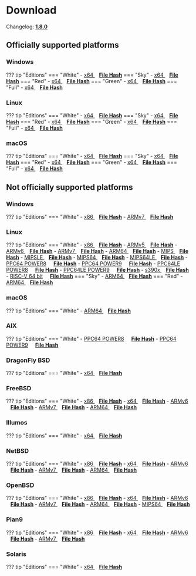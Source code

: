 # Download

Changelog: [**1.8.0**](../Changelog.md#170-_-july-12-2021)

## Officially supported platforms

### Windows

??? tip "Editions"
    === "White"
        - <a href="/dl/1.8.0/white/windows/dixer_amd64.exe">x64 </a> &nbsp;&nbsp; **<a href="/dl/1.8.0/white/windows/dixer_amd64_checksum.json">File Hash</a>**
    === "Sky"
        - <a href="/dl/1.8.0/sky/windows/dixer_amd64.exe">x64 </a> &nbsp;&nbsp; **<a href="/dl/1.8.0/sky/windows/dixer_amd64_checksum.json">File Hash</a>**
    === "Red"
        - <a href="/dl/1.8.0/red/windows/dixer_amd64.exe">x64 </a> &nbsp;&nbsp; **<a href="/dl/1.8.0/red/windows/dixer_amd64_checksum.json">File Hash</a>**
    === "Green"
        - <a href="/dl/1.8.0/green/windows/dixer_amd64.exe">x64 </a> &nbsp;&nbsp; **<a href="/dl/1.8.0/green/windows/dixer_amd64_checksum.json">File Hash</a>**
    === "Full"
        - <a href="/dl/1.8.0/full/windows/dixer_amd64.exe">x64 </a> &nbsp;&nbsp; **<a href="/dl/1.8.0/full/windows/dixer_amd64_checksum.json">File Hash</a>**

### Linux

??? tip "Editions"
    === "White"
        - <a href="/dl/1.8.0/white/linux/dixer_amd64">x64 </a> &nbsp;&nbsp; **<a href="/dl/1.8.0/white/linux/dixer_amd64_checksum.json">File Hash</a>**
    === "Sky"
        - <a href="/dl/1.8.0/sky/linux/dixer_amd64">x64 </a> &nbsp;&nbsp; **<a href="/dl/1.8.0/sky/linux/dixer_amd64_checksum.json">File Hash</a>**
    === "Red"
        - <a href="/dl/1.8.0/red/linux/dixer_amd64">x64 </a> &nbsp;&nbsp; **<a href="/dl/1.8.0/red/linux/dixer_amd64_checksum.json">File Hash</a>**
    === "Green"
        - <a href="/dl/1.8.0/green/linux/dixer_amd64">x64 </a> &nbsp;&nbsp; **<a href="/dl/1.8.0/green/linux/dixer_amd64_checksum.json">File Hash</a>**
    === "Full"
        - <a href="/dl/1.8.0/full/linux/dixer_amd64">x64 </a> &nbsp;&nbsp; **<a href="/dl/1.8.0/full/linux/dixer_amd64_checksum.json">File Hash</a>**

### macOS

??? tip "Editions"
    === "White"
        - <a href="/dl/1.8.0/white/darwin/dixer_amd64">x64 </a> &nbsp;&nbsp; **<a href="/dl/1.8.0/white/darwin/dixer_amd64_checksum.json">File Hash</a>**
    === "Sky"
        - <a href="/dl/1.8.0/sky/darwin/dixer_amd64">x64 </a> &nbsp;&nbsp; **<a href="/dl/1.8.0/sky/darwin/dixer_amd64_checksum.json">File Hash</a>**
    === "Red"
        - <a href="/dl/1.8.0/red/darwin/dixer_amd64">x64 </a> &nbsp;&nbsp; **<a href="/dl/1.8.0/red/darwin/dixer_amd64_checksum.json">File Hash</a>**
    === "Green"
        - <a href="/dl/1.8.0/green/darwin/dixer_amd64">x64 </a> &nbsp;&nbsp; **<a href="/dl/1.8.0/green/darwin/dixer_amd64_checksum.json">File Hash</a>**
    === "Full"
        - <a href="/dl/1.8.0/full/darwin/dixer_amd64">x64 </a> &nbsp;&nbsp; **<a href="/dl/1.8.0/full/darwin/dixer_amd64_checksum.json">File Hash</a>**

## Not officially supported platforms

### Windows

??? tip "Editions"
    === "White"
        - <a href="/dl/1.8.0/white/windows/dixer_386.exe">x86 </a> &nbsp;&nbsp; **<a href="/dl/1.8.0/white/windows/dixer_386_checksum.json">File Hash</a>**
        - <a href="/dl/1.8.0/white/windows/dixer_armV7.exe">ARMv7 </a> &nbsp;&nbsp; **<a href="/dl/1.8.0/white/windows/dixer_armV7_checksum.json">File Hash</a>**

### Linux

??? tip "Editions"
    === "White"
        - <a href="/dl/1.8.0/white/linux/dixer_386">x86 </a> &nbsp;&nbsp; **<a href="/dl/1.8.0/white/linux/dixer_386_checksum.json">File Hash</a>**
        - <a href="/dl/1.8.0/white/linux/dixer_armV5">ARMv5 </a> &nbsp;&nbsp; **<a href="/dl/1.8.0/white/linux/dixer_armV5_checksum.json">File Hash</a>**
        - <a href="/dl/1.8.0/white/linux/dixer_armV6">ARMv6 </a> &nbsp;&nbsp; **<a href="/dl/1.8.0/white/linux/dixer_armV6_checksum.json">File Hash</a>**
        - <a href="/dl/1.8.0/white/linux/dixer_armV7">ARMv7 </a> &nbsp;&nbsp; **<a href="/dl/1.8.0/white/linux/dixer_armV7_checksum.json">File Hash</a>**
        - <a href="/dl/1.8.0/white/linux/dixer_arm64">ARM64 </a> &nbsp;&nbsp; **<a href="/dl/1.8.0/white/linux/dixer_arm64_checksum.json">File Hash</a>**
        - <a href="/dl/1.8.0/white/linux/dixer_mips">MIPS </a> &nbsp;&nbsp; **<a href="/dl/1.8.0/white/linux/dixer_mips_checksum.json">File Hash</a>**
        - <a href="/dl/1.8.0/white/linux/dixer_mipsle">MIPSLE </a> &nbsp;&nbsp; **<a href="/dl/1.8.0/white/linux/dixer_mipsle_checksum.json">File Hash</a>**
        - <a href="/dl/1.8.0/white/linux/dixer_mips64">MIPS64 </a> &nbsp;&nbsp; **<a href="/dl/1.8.0/white/linux/dixer_mips64_checksum.json">File Hash</a>**
        - <a href="/dl/1.8.0/white/linux/dixer_mips64le">MIPS64LE </a> &nbsp;&nbsp; **<a href="/dl/1.8.0/white/linux/dixer_mips64le_checksum.json">File Hash</a>**
        - [PPC64 POWER8](/dl/1.8.0/white/linux/dixer_ppc64_power8) &nbsp;&nbsp;&nbsp; **<a href="/dl/1.8.0/white/linux/dixer_ppc64_power8_checksum.json">File Hash</a>**
        - [PPC64 POWER9](/dl/1.8.0/white/linux/dixer_ppc64_power9) &nbsp;&nbsp;&nbsp; **<a href="/dl/1.8.0/white/linux/dixer_ppc64_power9_checksum.json">File Hash</a>**
        - [PPC64LE POWER8](/dl/1.8.0/white/linux/dixer_ppc64le_power8) &nbsp;&nbsp;&nbsp; **<a href="/dl/1.8.0/white/linux/dixer_ppc64le_power8_checksum.json">File Hash</a>**
        - [PPC64LE POWER9](/dl/1.8.0/white/linux/dixer_ppc64le_power9) &nbsp;&nbsp;&nbsp; **<a href="/dl/1.8.0/white/linux/dixer_ppc64le_power9_checksum.json">File Hash</a>**
        - <a href="/dl/1.8.0/white/linux/dixer_s390x">s390x </a> &nbsp;&nbsp; **<a href="/dl/1.8.0/white/linux/dixer_s390x_checksum.json">File Hash</a>**
        - [RISC-V 64 bit](/dl/1.8.0/white/linux/dixer_riscv64) &nbsp;&nbsp;&nbsp; **<a href="/dl/1.8.0/white/linux/dixer_riscv64_checksum.json">File Hash</a>**
    === "Sky"
        - <a href="/dl/1.8.0/sky/linux/dixer_arm64">ARM64 </a> &nbsp;&nbsp; **<a href="/dl/1.8.0/sky/linux/dixer_arm64_checksum.json">File Hash</a>**
    === "Red"
        - <a href="/dl/1.8.0/red/linux/dixer_arm64">ARM64 </a> &nbsp;&nbsp; **<a href="/dl/1.8.0/red/linux/dixer_arm64_checksum.json">File Hash</a>**

### macOS

??? tip "Editions"
    === "White"
        - <a href="/dl/1.8.0/white/darwin/dixer_arm64">ARM64 </a> &nbsp;&nbsp; **<a href="/dl/1.8.0/white/darwin/dixer_arm64_checksum.json">File Hash</a>**

### AIX

??? tip "Editions"
    === "White"
        - [PPC64 POWER8](/dl/1.8.0/white/aix/dixer_ppc64_power8) &nbsp;&nbsp;&nbsp; **<a href="/dl/1.8.0/white/aix/dixer_ppc64_power8_checksum.json">File Hash</a>**
        - [PPC64 POWER9](/dl/1.8.0/white/aix/dixer_ppc64_power9) &nbsp;&nbsp;&nbsp; **<a href="/dl/1.8.0/white/aix/dixer_ppc64_power9_checksum.json">File Hash</a>**

### DragonFly BSD

??? tip "Editions"
    === "White"
        - <a href="/dl/1.8.0/white/dragonfly/dixer_amd64">x64 </a> &nbsp;&nbsp; **<a href="/dl/1.8.0/white/dragonfly/dixer_amd64_checksum.json">File Hash</a>**

### FreeBSD

??? tip "Editions"
    === "White"
        - <a href="/dl/1.8.0/white/freebsd/dixer_386">x86 </a> &nbsp;&nbsp; **<a href="/dl/1.8.0/white/freebsd/dixer_386_checksum.json">File Hash</a>**
        - <a href="/dl/1.8.0/white/freebsd/dixer_amd64">x64 </a> &nbsp;&nbsp; **<a href="/dl/1.8.0/white/freebsd/dixer_amd64_checksum.json">File Hash</a>**
        - <a href="/dl/1.8.0/white/freebsd/dixer_armV6">ARMv6 </a> &nbsp;&nbsp; **<a href="/dl/1.8.0/white/freebsd/dixer_armV6_checksum.json">File Hash</a>**
        - <a href="/dl/1.8.0/white/freebsd/dixer_armV7">ARMv7 </a> &nbsp;&nbsp; **<a href="/dl/1.8.0/white/freebsd/dixer_armV7_checksum.json">File Hash</a>**
        - <a href="/dl/1.8.0/white/freebsd/dixer_arm64">ARM64 </a> &nbsp;&nbsp; **<a href="/dl/1.8.0/white/freebsd/dixer_arm64_checksum.json">File Hash</a>**

### Illumos

??? tip "Editions"
    === "White"
        - <a href="/dl/1.8.0/white/illumos/dixer_amd64">x64 </a> &nbsp;&nbsp; **<a href="/dl/1.8.0/white/illumos/dixer_amd64_checksum.json">File Hash</a>**

### NetBSD

??? tip "Editions"
    === "White"
        - <a href="/dl/1.8.0/white/netbsd/dixer_386">x86 </a> &nbsp;&nbsp; **<a href="/dl/1.8.0/white/netbsd/dixer_386_checksum.json">File Hash</a>**
        - <a href="/dl/1.8.0/white/netbsd/dixer_amd64">x64 </a> &nbsp;&nbsp; **<a href="/dl/1.8.0/white/netbsd/dixer_amd64_checksum.json">File Hash</a>**
        - <a href="/dl/1.8.0/white/netbsd/dixer_armV6">ARMv6 </a> &nbsp;&nbsp; **<a href="/dl/1.8.0/white/netbsd/dixer_armV6_checksum.json">File Hash</a>**
        - <a href="/dl/1.8.0/white/netbsd/dixer_armV7">ARMv7 </a> &nbsp;&nbsp; **<a href="/dl/1.8.0/white/netbsd/dixer_armV7_checksum.json">File Hash</a>**
        - <a href="/dl/1.8.0/white/netbsd/dixer_arm64">ARM64 </a> &nbsp;&nbsp; **<a href="/dl/1.8.0/white/netbsd/dixer_arm64_checksum.json">File Hash</a>**

### OpenBSD

??? tip "Editions"
    === "White"
        - <a href="/dl/1.8.0/white/openbsd/dixer_386">x86 </a> &nbsp;&nbsp; **<a href="/dl/1.8.0/white/openbsd/dixer_386_checksum.json">File Hash</a>**
        - <a href="/dl/1.8.0/white/openbsd/dixer_amd64">x64 </a> &nbsp;&nbsp; **<a href="/dl/1.8.0/white/openbsd/dixer_amd64_checksum.json">File Hash</a>**
        - <a href="/dl/1.8.0/white/openbsd/dixer_armV6">ARMv6 </a> &nbsp;&nbsp; **<a href="/dl/1.8.0/white/openbsd/dixer_armV6_checksum.json">File Hash</a>**
        - <a href="/dl/1.8.0/white/openbsd/dixer_armV7">ARMv7 </a> &nbsp;&nbsp; **<a href="/dl/1.8.0/white/openbsd/dixer_armV7_checksum.json">File Hash</a>**
        - <a href="/dl/1.8.0/white/openbsd/dixer_arm64">ARM64 </a> &nbsp;&nbsp; **<a href="/dl/1.8.0/white/openbsd/dixer_arm64_checksum.json">File Hash</a>**
        - <a href="/dl/1.8.0/white/openbsd/dixer_mips64">MIPS64 </a> &nbsp;&nbsp; **<a href="/dl/1.8.0/white/openbsd/dixer_mips64_checksum.json">File Hash</a>**

### Plan9

??? tip "Editions"
    === "White"
        - <a href="/dl/1.8.0/white/plan9/dixer_386">x86 </a> &nbsp;&nbsp; **<a href="/dl/1.8.0/white/plan9/dixer_386_checksum.json">File Hash</a>**
        - <a href="/dl/1.8.0/white/plan9/dixer_amd64">x64 </a> &nbsp;&nbsp; **<a href="/dl/1.8.0/white/plan9/dixer_amd64_checksum.json">File Hash</a>**
        - <a href="/dl/1.8.0/white/plan9/dixer_armV6">ARMv6 </a> &nbsp;&nbsp; **<a href="/dl/1.8.0/white/plan9/dixer_armV6_checksum.json">File Hash</a>**
        - <a href="/dl/1.8.0/white/plan9/dixer_armV7">ARMv7 </a> &nbsp;&nbsp; **<a href="/dl/1.8.0/white/plan9/dixer_armV7_checksum.json">File Hash</a>**

### Solaris

??? tip "Editions"
    === "White"
        - <a href="/dl/1.8.0/white/solaris/dixer_amd64">x64 </a> &nbsp;&nbsp; **<a href="/dl/1.8.0/white/solaris/dixer_amd64_checksum.json">File Hash</a>**
